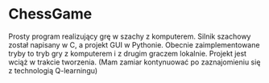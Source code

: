 # ChessGame
Prosty program realizujący grę w szachy z komputerem. Silnik szachowy został napisany w C, a projekt GUI w Pythonie.
Obecnie zaimplementowane tryby to tryb gry z komputerem i z drugim graczem lokalnie.
Projekt jest wciąż w trakcie tworzenia. (Mam zamiar kontynuować po zaznajomieniu się z technologią Q-learningu)
